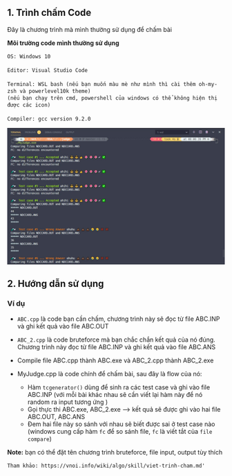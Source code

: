 ## 1. Trình chấm Code

Đây là chương trình mà mình thường sử dụng để chấm bài

**Môi trường code mình thường sử dụng**

```
OS: Windows 10

Editor: Visual Studio Code

Terminal: WSL bash (nếu bạn muốn màu mè như mình thì cài thêm oh-my-zsh và powerlevel10k theme)
(nếu bạn chạy trên cmd, powershell của windows có thể không hiện thị được các icon)

Compiler: gcc version 9.2.0
```

![image info](./Screenshot.jpg)

## 2. Hướng dẫn sử dụng

### Ví dụ

- `ABC.cpp` là code bạn cần chấm, chương trình này sẽ đọc từ file ABC.INP và ghi kết quả vào file ABC.OUT

- `ABC_2.cpp` là code bruteforce mà bạn chắc chắn kết quả của nó đúng. Chương trình này đọc từ file ABC.INP và ghi kết quả vào file ABC.ANS

- Compile file ABC.cpp thành ABC.exe và ABC_2.cpp thành ABC_2.exe

- MyJudge.cpp là code chính để chấm bài, sau đây là flow của nó:
  - Hàm `tcgenerator()` dùng để sinh ra các test case và ghi vào file ABC.INP (với mỗi bài khác nhau sẽ cần viết lại hàm này để nó random ra input tương ứng )
  - Gọi thực thi ABC.exe, ABC_2.exe --> kết quả sẽ được ghi vào hai file ABC.OUT, ABC.ANS
  - Đem hai file này so sánh với nhau sẽ biết được sai ở test case nào (windows cung cấp hàm `fc` để so sánh file, `fc` là viết tắt của `file compare`)

**Note:** bạn có thể đặt tên chương trình bruteforce, file input, output tùy thích

```
Tham khảo: https://vnoi.info/wiki/algo/skill/viet-trinh-cham.md'
```
